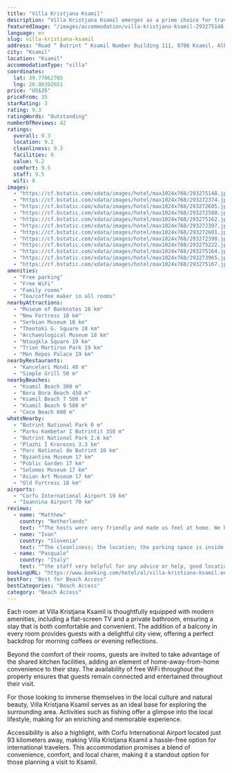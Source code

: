 ```yaml
---
title: "Villa Kristjana Ksamil"
description: "Villa Kristjana Ksamil emerges as a prime choice for travelers seeking a serene getaway, conveniently located just a short stroll from the pristine shores of Ksamil Beach."
featuredImage: "/images/accommodation/villa-kristjana-ksamil-293275148.jpg"
language: en
slug: villa-kristjana-ksamil
address: "Road “ Butrint “ Ksamil Number Building 111, 9706 Ksamil, Albania"
city: "Ksamil"
location: "Ksamil"
accommodationType: "villa"
coordinates:
  lat: 39.77062705
  lng: 20.00392651
price: "US$35"
priceFrom: 35
starRating: 3
rating: 9.3
ratingWords: "Outstanding"
numberOfReviews: 42
ratings:
  overall: 9.3
  location: 9.2
  cleanliness: 9.3
  facilities: 9
  value: 9.2
  comfort: 9.5
  staff: 9.5
  wifi: 0
images:
  - "https://cf.bstatic.com/xdata/images/hotel/max1024x768/293275148.jpg?k=df89211d2c5b0356a690121009c25e74978343dfd33c8239dd8ff405005c3bb0&o=&hp=1"
  - "https://cf.bstatic.com/xdata/images/hotel/max1024x768/293272374.jpg?k=ddeaf0a37b6c3d566796cd447152327de214e75bc570e63a44eceb2e82825c04&o=&hp=1"
  - "https://cf.bstatic.com/xdata/images/hotel/max1024x768/293272605.jpg?k=3d3b75d18490f1649fffa50e16e60d8668e2b1a9a6a5faa2547e7b373b0e37ee&o=&hp=1"
  - "https://cf.bstatic.com/xdata/images/hotel/max1024x768/293272580.jpg?k=132f166eb2d6fa6f2e555ba0eec9596aabf03ad8ce541b0f8b41f3163684b48c&o=&hp=1"
  - "https://cf.bstatic.com/xdata/images/hotel/max1024x768/293275162.jpg?k=085343ae7f10c87c46a7907c1b5d25064b7c2f3facddd13542e01876c5377e80&o=&hp=1"
  - "https://cf.bstatic.com/xdata/images/hotel/max1024x768/293272397.jpg?k=1fe8730c76c7fbc846645f5310b34869019c3b0f5a6a44a6bc6e6ac853d1cd61&o=&hp=1"
  - "https://cf.bstatic.com/xdata/images/hotel/max1024x768/293272601.jpg?k=d80349655b87cbea9caa3e639493eed6c840de32e77f9ab5e349097048ea287e&o=&hp=1"
  - "https://cf.bstatic.com/xdata/images/hotel/max1024x768/293272390.jpg?k=d1c9c0c278eaf40a5f0fcc4ca4393d5e8fc06448c120c2aeea41e4c841075a3f&o=&hp=1"
  - "https://cf.bstatic.com/xdata/images/hotel/max1024x768/293275222.jpg?k=67707e6c48ab481587a99b6d71c463bd215a9271ac5a87f8c26dd26ab75ba62e&o=&hp=1"
  - "https://cf.bstatic.com/xdata/images/hotel/max1024x768/293275164.jpg?k=424e6681182ee344c71eef6ad7df55a17aad6faa620e53e783018e6e49d0a825&o=&hp=1"
  - "https://cf.bstatic.com/xdata/images/hotel/max1024x768/293273965.jpg?k=8a5d100b0fe2fb1c5436e982f52cbebdb51f416d6846002b064285279852a632&o=&hp=1"
  - "https://cf.bstatic.com/xdata/images/hotel/max1024x768/293275167.jpg?k=2e4d7aaabfabdb4a5fc86670c0f55dec9977ceb9fa99f779d89c8ac2da38079e&o=&hp=1"
amenities:
  - "Free parking"
  - "Free WiFi"
  - "Family rooms"
  - "Tea/coffee maker in all rooms"
nearbyAttractions:
  - "Museum of Banknotes 18 km"
  - "New Fortress 18 km"
  - "Serbian Museum 18 km"
  - "Theotoki G. Square 18 km"
  - "Archaeological Museum 18 km"
  - "Ntougkla Square 19 km"
  - "Trion Martiron Park 19 km"
  - "Mon Repos Palace 19 km"
nearbyRestaurants:
  - "Kancelari Mondi 40 m"
  - "Simple Grill 50 m"
nearbyBeaches:
  - "Ksamil Beach 300 m"
  - "Bora Bora Beach 450 m"
  - "Ksamil Beach 7 500 m"
  - "Ksamil Beach 9 500 m"
  - "Coco Beach 600 m"
whatsNearby:
  - "Butrint National Park 0 m"
  - "Parku Kombetar I Butrintit 350 m"
  - "Butrint National Park 2.6 km"
  - "Plazhi I Krorezes 3.3 km"
  - "Parc National de Butrint 10 km"
  - "Byzantine Museum 17 km"
  - "Public Garden 17 km"
  - "Solomos Museum 17 km"
  - "Asian Art Museum 17 km"
  - "Old Fortress 18 km"
airports:
  - "Corfu International Airport 19 km"
  - "Ioannina Airport 70 km"
reviews:
  - name: "Matthew"
    country: "Netherlands"
    text: "“The hosts were very friendly and made us feel at home. We had a wonderful time here and loved the clean room and the hospitality. It’s very close to the various beaches, restaurants and supermarkets.”"
  - name: "Ivan"
    country: "Slovenia"
    text: "“The cleanliness; the location; the parking space is inside of the property, which makes it safer; mostly quiet, serene surroundings (near the apartment); within the property is a fresh fruit store, locally owned by the hotel owner;”"
  - name: "Pasquale"
    country: "Italy"
    text: "“the staff very helpful for any advice or help, good location”"
bookingURL: "https://www.booking.com/hotel/al/villa-kristiana-ksamil.en-gb.html?aid=8035640"
bestFor: "Best for Beach Access"
bestCategories: "Beach Access"
category: "Beach Access"
---
```


Each room at Villa Kristjana Ksamil is thoughtfully equipped with modern amenities, including a flat-screen TV and a private bathroom, ensuring a stay that is both comfortable and convenient. The addition of a balcony in every room provides guests with a delightful city view, offering a perfect backdrop for morning coffees or evening reflections.

Beyond the comfort of their rooms, guests are invited to take advantage of the shared kitchen facilities, adding an element of home-away-from-home convenience to their stay. The availability of free WiFi throughout the property ensures that guests remain connected and entertained throughout their visit.

For those looking to immerse themselves in the local culture and natural beauty, Villa Kristjana Ksamil serves as an ideal base for exploring the surrounding area. Activities such as fishing offer a glimpse into the local lifestyle, making for an enriching and memorable experience.

Accessibility is also a highlight, with Corfu International Airport located just 93 kilometers away, making Villa Kristjana Ksamil a hassle-free option for international travelers. This accommodation promises a blend of convenience, comfort, and local charm, making it a standout option for those planning a visit to Ksamil.